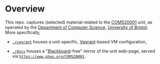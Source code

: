 # Overview

<!--- -------------------------------------------------------------------- --->

This repo. captures (selected) material related to the
[COMS20001](https://www.bris.ac.uk/unit-programme-catalogue/UnitDetails.jsa?unitCode=COMS20001)
unit, as operated by the
[Department of Computer Science](https://www.cs.bris.ac.uk),
[University of Bristol](https://www.bristol.ac.uk).
More specifically, 

- [`./vagrant`](./vagrant)
  houses
  a unit-specific,
  [Vagrant](https://www.vagrantup.com)-based 
  VM configuration,

- [`./docs`](./docs)
  houses 
  a 
  "[Blackboard](https://www.blackboard.com)-free"
  mirror of the unit web-page, served via
  [`https://www.phoo.org/COMS20001`](https://www.phoo.org/COMS20001).

<!--- -------------------------------------------------------------------- --->
